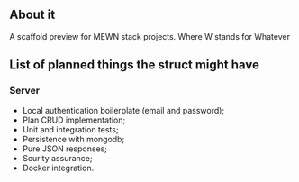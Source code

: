 ## About it
A scaffold preview for MEWN stack projects. Where W stands for Whatever
## List of planned things the struct might have
### Server
* Local authentication boilerplate (email and password);
* Plan CRUD implementation;
* Unit and integration tests;
* Persistence with mongodb;
* Pure JSON responses;
* Scurity assurance;
* Docker integration.
